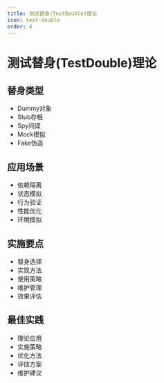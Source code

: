 ```yaml
---
title: 测试替身(TestDouble)理论
icon: test-double
order: 4
---
```


# 测试替身(TestDouble)理论

## 替身类型
- Dummy对象
- Stub存根
- Spy间谍
- Mock模拟
- Fake伪造

## 应用场景
- 依赖隔离
- 状态模拟
- 行为验证
- 性能优化
- 环境模拟

## 实施要点
- 替身选择
- 实现方法
- 使用策略
- 维护管理
- 效果评估

## 最佳实践
- 理论应用
- 实施策略
- 优化方法
- 评估方案
- 维护建议
